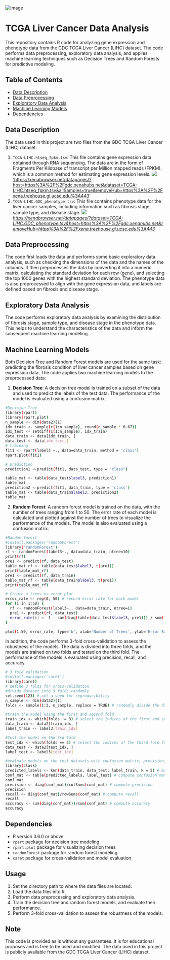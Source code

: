 ![image](https://github.com/ybryan95/UCSC_Xena_Dimensionality_Reduction_Demo/assets/123009743/a5a09993-63e0-4331-845e-35ab276cb7bb)

# TCGA Liver Cancer Data Analysis

This repository contains R code for analyzing gene expression and phenotype data from the GDC TCGA Liver Cancer (LIHC) dataset. The code performs data preprocessing, exploratory data analysis, and applies machine learning techniques such as Decision Trees and Random Forests for predictive modeling.

## Table of Contents
- [Data Description](#data-description)
- [Data Preprocessing](#data-preprocessing)
- [Exploratory Data Analysis](#exploratory-data-analysis)
- [Machine Learning Models](#machine-learning-models)
- [Dependencies](#dependencies)

## Data Description <a name = "data-description"></a>

The data used in this project are two files from the GDC TCGA Liver Cancer (LIHC) dataset:

1. `TCGA-LIHC.htseq_fpkm.tsv`: This file contains gene expression data obtained through RNA sequencing. The data are in the form of Fragments Per Kilobase of transcript per Million mapped reads (FPKM), which is a common method for estimating gene expression levels.
<a href="https://xenabrowser.net/datapages/?host=https%3A%2F%2Fgdc.xenahubs.net&dataset=TCGA-LIHC.htseq_fpkm.tsv&allSamples=true&removeHub=https%3A%2F%2Fxena.treehouse.gi.ucsc.edu%3A443"><img src="https://img.shields.io/badge/RNASeq-E7E1E1?style=flat-square&logo=RNASeq&logoColor=white"/>
'https://xenabrowser.net/datapages/?host=https%3A%2F%2Fgdc.xenahubs.net&dataset=TCGA-LIHC.htseq_fpkm.tsv&allSamples=true&removeHub=https%3A%2F%2Fxena.treehouse.gi.ucsc.edu%3A443'
2. `TCGA-LIHC.GDC_phenotype.tsv`: This file contains phenotype data for the liver cancer samples, including information such as fibrosis stage, sample type, and disease stage.
<a href="https://xenabrowser.net/datapages/?dataset=TCGA-LIHC.GDC_phenotype.tsv&host=https%3A%2F%2Fgdc.xenahubs.net&removeHub=https%3A%2F%2Fxena.treehouse.gi.ucsc.edu%3A443"><img src="https://img.shields.io/badge/phenotype-FFCA28?style=flat-square&logo=phenotype&logoColor=white"/>
*https://xenabrowser.net/datapages/?dataset=TCGA-LIHC.GDC_phenotype.tsv&host=https%3A%2F%2Fgdc.xenahubs.net&removeHub=https%3A%2F%2Fxena.treehouse.gi.ucsc.edu%3A443*
## Data Preprocessing <a name = "data-preprocessing"></a>

The code first loads the data and performs some basic exploratory data analysis, such as checking the dimensions of the data and the names of the columns. It then preprocesses the data by converting it into a numeric matrix, calculating the standard deviation for each row (gene), and selecting the top 1000 genes with the highest standard deviation. The phenotype data is also preprocessed to align with the gene expression data, and labels are defined based on fibrosis and disease stage.

## Exploratory Data Analysis <a name = "exploratory-data-analysis"></a>

The code performs exploratory data analysis by examining the distribution of fibrosis stage, sample type, and disease stage in the phenotype data. This helps to understand the characteristics of the data and inform the subsequent machine learning modeling.

## Machine Learning Models <a name = "machine-learning-models"></a>
Both Decision Tree and Random Forest models are used for the same task: predicting the fibrosis condition of liver cancer samples based on gene expression data.
The code applies two machine learning models to the preprocessed data: 

1. **Decision Tree**: A decision tree model is trained on a subset of the data and used to predict the labels of the test data. The performance of the model is evaluated using a confusion matrix.
```bash
#Decision Tree
library(rpart)
library(rpart.plot)
n_sample <- dim(data2)[1]
idx_train <- sample(c(1:n_sample), round(n_sample * 0.67))
idx_test <- setdiff(c(1:n_sample), idx_train)
data_train <- data[idx_train, ]
data_test <- data[idx_test,]
# training
fit1 <- rpart(label3 ~., data=data_train, method = 'class')
rpart.plot(fit1)

# prediction
prediction1 <-predict(fit1, data_test, type = "class")

table_mat <- table(data_test$label3, prediction1)
table_mat
prediction2 <-predict(fit1, data_train, type = 'class')
table_mat <- table(data_train$label3, prediction2)
table_mat

```
2. **Random Forest**: A random forest model is trained on the data, with the number of trees ranging from 1 to 50. The error rate of each model is calculated and plotted against the number of trees to visualize the performance of the models. The model is also evaluated using a confusion matrix.
```bash
#Random forest
#install.packages('randomForest')
library('randomForest')
rf <- randomForest(label3~., data=data_train, ntree=10)
print(rf)
pre1 <- predict(rf, data_test)
table_mat_rf <- table(data_test$label3, t(pre1))
print(table_mat_rf)
pre1 <- predict(rf, data_train)
table_mat_rf <- table(data_train$label3, t(pre1))
print(table_mat_rf)

# Create a trees vs error plot
error_rate <- rep(0, 50) # record error rate for each model
for (i in 1:50) {
  rf <- randomForest(label3~., data=data_train, ntree=i)
  pre1 <- predict(rf, data_test)
  error_rate[i] <- 1 - sum(diag(table(data_test$label3, pre1))) / sum(table(data_test$label3, pre1))
}

plot(1:50, error_rate, type='b', xlab='Number of Trees', ylab='Error Rate')

```
In addition, the code performs 3-fold cross-validation to assess the robustness of the models. The data is divided into three folds, and the models are trained on two folds and tested on the third fold. The performance of the models is evaluated using precision, recall, and accuracy.
```bash
# 3 fold validation
#install.packages('caret')
library(caret)
# define 3 folds for cross-validation
#divide dataset into 3 folds randomly
set.seed(123) # set a seed for reproducibility
n_sample <- dim(data2)[1]
folds <- sample(1:3, n_sample, replace = TRUE) # randomly divide the data into 3 folds

#train the model using the first and second fold
train_idx <- which(folds != 3) # select the indices of the first and second fold for training
data_train <- data2[train_idx, ]
label_train <- label3[train_idx]

#Test the model on the 3rd fold
test_idx <- which(folds == 3) # select the indices of the third fold for testing
data_test <- data2[test_idx, ]
label_test <- label3[test_idx]

#evaluate models on the test datasets with confusion matrix, precision, recall and accuracy
library(class)
predicted_labels <- knn(data_train, data_test, label_train, k = 5) # make predictions on the test data using the trained model
conf_mat <- table(predicted_labels, label_test) # compute confusion matrix
conf_mat
precision <- diag(conf_mat)/colSums(conf_mat) # compute precision
precision
recall <- diag(conf_mat)/rowSums(conf_mat) # compute recall
recall
accuracy <- sum(diag(conf_mat))/sum(conf_mat) # compute accuracy
accuracy
```
## Dependencies <a name = "dependencies"></a>

- R version 3.6.0 or above
- `rpart` package for decision tree modeling
- `rpart.plot` package for visualizing decision trees
- `randomForest` package for random forest modeling
- `caret` package for cross-validation and model evaluation

## Usage

1. Set the directory path to where the data files are located.
2. Load the data files into R.
3. Perform data preprocessing and exploratory data analysis.
4. Train the decision tree and random forest models, and evaluate their performance.
5. Perform 3-fold cross-validation to assess the robustness of the models.

## Note

This code is provided as is without any guarantees. It is for educational purposes and is free to be used and modified. The data used in this project is publicly available from the GDC TCGA Liver Cancer (LIHC) dataset.
```
